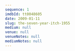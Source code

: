 ```yaml
---
sequence: 1
imdbId: tt0048605
date: 2009-01-11
slug: the-seven-year-itch-1955
medium: null
venue: null
venueNotes: null
mediumNotes: null
---
```


